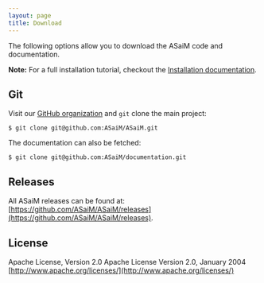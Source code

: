 ```yaml
---
layout: page
title: Download
---
```


The following options allow you to download the ASaiM code and documentation.

**Note:** For a full installation tutorial, checkout the [Installation
documentation](https://asaim.readthedocs.org/en/latest/installation.html).

## Git

Visit our [GitHub organization](https://github.com/ASaiM/) and `git` clone the
main project:

    $ git clone git@github.com:ASaiM/ASaiM.git

The documentation can also be fetched:

    $ git clone git@github.com:ASaiM/documentation.git

## Releases

All ASaiM releases can be found at:
[https://github.com/ASaiM/ASaiM/releases](https://github.com/ASaiM/ASaiM/releases).

## License

Apache License, Version 2.0 Apache License Version 2.0, January 2004
<br>[http://www.apache.org/licenses/](http://www.apache.org/licenses/)
